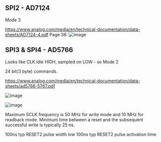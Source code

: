 

## SPI2 - AD7124

Mode 3

https://www.analog.com/media/en/technical-documentation/data-sheets/AD7124-4.pdf
Page 38:
![image](https://user-images.githubusercontent.com/5520281/128595692-47a557a0-cf09-4c8f-a3a2-18ac19ede19b.png)

## SPI3 & SPI4 - AD5766

Looks like CLK idle HIGH, sampled on LOW - so Mode 2

24 bit(3 byte) commands. 

https://www.analog.com/media/en/technical-documentation/data-sheets/ad5766-5767.pdf

![image](https://user-images.githubusercontent.com/5520281/128617623-0770ec1c-e9e3-4c07-9d78-ab3628852f33.png)

![image](https://user-images.githubusercontent.com/5520281/128617543-efe30121-c968-4553-89db-e8ff2c0b3cd7.png)


Maximum SCLK frequency is 50 MHz for write mode and 10 MHz for readback mode.
Minimum time between a reset and the subsequent successful write is typically 25 ns.

100ns typ RESET2 pulse width low
100ns typ RESET2 pulse activation time
